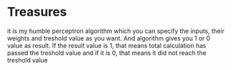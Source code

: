 # Treasures
it is my humble perceptron algorithm which you can specify the inputs, their weights and treshold value as you want. And algorithm gives you 1 or 0 value as result. İf the result value is 1, that means total calculation has passed the treshold value and if it is 0, that means it did not reach the treshold value

